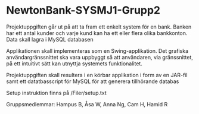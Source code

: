 # NewtonBank-SYSMJ1-Grupp2

Projektuppgiften går ut på att ta fram ett enkelt system för en
bank. Banken har ett antal kunder och varje kund kan ha
ett eller flera olika bankkonton. Data skall lagra i MySQL databasen

Applikationen skall implementeras som en Swing-applikation. Det grafiska 
användargränssnittet ska vara uppbyggt så att användaren, via gränssnittet,
på ett intuitivt sätt kan utnyttja systemets funktionalitet. 

Projektuppgiften skall resultera i en körbar applikation i form av
en JAR-fil samt ett datatbasscript för MySQL för att generera
tillhörande databas

Setup instruktion finns på /Filer/setup.txt

Gruppsmedlemmar: Hampus B, Åsa W, Anna Ng, Cam H, Hamid R

